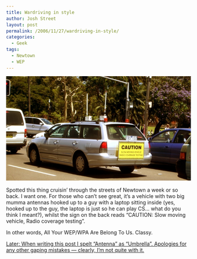 ```yaml
---
title: Wardriving in style
author: Josh Street
layout: post
permalink: /2006/11/27/wardriving-in-style/
categories:
  - Geek
tags:
  - Newtown
  - WEP
---
```

![Wardriving in style: a car with a huge antenna on it and a sign.][1]

Spotted this thing cruisin&#8217; through the streets of Newtown a week or so back. I want one. For those who can&#8217;t see great, it&#8217;s a vehicle with two big mumma antennas hooked up to a guy with a laptop sitting inside (yes, hooked up to the guy, the laptop is just so he can play CS&#8230; what do you think I meant?), whilst the sign on the back reads &#8220;CAUTION: Slow moving vehicle, Radio coverage testing&#8221;.

In other words, All Your WEP/WPA Are Belong To Us. Classy.

<ins>Later: When writing this post I spelt &#8220;Antenna&#8221; as &#8220;Umbrella&#8221;. Apologies for any other gaping mistakes &#8212; clearly, I&#8217;m not quite with it.</ins>

 [1]: /blog/wp-content/2006/11/wardriving-in-style.jpg